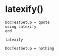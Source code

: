 
# latexify()

```@meta
DocTestSetup = quote
using Latexify
end
```

```@docs
latexify
```

```@meta
DocTestSetup = nothing
```
